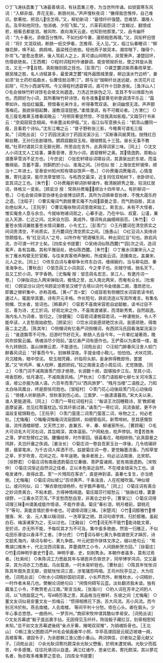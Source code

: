 <!-- { "loadSidebar": true } -->
○丁飞涛扶荔集丁飞涛最善填词，有扶荔集三卷，为当世所传诵。如锁窗寒东风词：“入柳非烟，弄花无影，断肠何处。”声声慢秋夜词：“撇得我恁憔悴，自己难识。欹著枕、把泪儿住怎得。”又，柳初新词：“最惜纤纤强楚。恐难禁、灞陵人去。及早和他同住。怕消魂、夕阳飞絮。”又，爪茉莉闺怨词：“含糊过、翻恨成悲，细看去都是泪。被风吹、直向海天云底，也知到他那里。”又，品令幽怀词：“九十春光，添做百分憔悴。不如扫却今番，漫把相思再理。”又，凤衔杯旧恨词：“将扌文泪双绡，断肠一纸交伊看，怎推得、无人见。”又，临江仙春睡词：“柳慷花醉，唤不起、鹧鸪啼。画梁残日依依。轻他燕子故双本。湘帘暗下，赚得个、扑帘飞。”是愈出愈妍，後人驾前人之上，真可谓山间明月，凤管箫声，凄楚回环，伤情欲绝矣。［王西樵］
○程村词程村作诸僻调，能安顿拗折处，使之转旋从我法，又无一字且牾，真削猴刻鹄之技也。［彭羡门］
○龚芝麓词紫燕春雨草堂，据吴陵之胜，名人诗赋甚多，最爱龚芝麓“城外画图城里屋，柳边溪水竹边桥”，姜如须“处士药栏临曲水，仙曹伎舫泊寒汀”，顾与治“烟柳纤丝迷远艇，水流花片过前除”，可为小西湖写照。今又得程村透碧霄词，直可作十日卧游矣。［渔洋山人］
○毛会侯映竹轩诗馀毛会侯文尚遒逸，力洗近世肤伪之习，宜其不专以绮靡为尚也。而顾好为小词，其所著映竹轩诗馀，有冬夜集犀黄宅听歌调清平乐云：“霜寒如许。烛焰红偏露。预借春光来作主。听得春莺双语。 新词幽恨无涯。声声颤落梅花。我欲徘徊起舞，漫教泪湿琵琶。”柔情漫调，有不可概论者。［方渭仁］
○毛三瘦毛稚黄玉楼春闺晚云：“月明背著徒然惊，不信我真如影瘦。”又踏莎行书来云：“空闺寂寂念相闻，书来墨淡和伊瘦。”又，临江仙写意换头云：“鹤背山腰同一瘦，且看若个诗仙。”沈东江嘲之云：“昔子野称张三影，今稚黄可谓毛三瘦矣。”［词苑丛谈］
○丁药园浣溪沙丁药园浣溪沙云：“买断春风榆荚钱。抛残红日柳丝鞭。王孙归去剧堪怜。鹦鹉窥翻双玉局，珊瑚劈乱十三弦。昼长无事不教眠。”杜茶村谓其只言无聊光颢，所思自在言外，此真得词家三味。［同上］
○沈文人小词沈文人工绘事，兼善音律，音为小词，直窥稼轩之奥。其情逸韵，周勒山谓惠草雪消不足方也。［今世说］
○张宏轩啸谷词啸谷词，其源泉出於东坡，而温雅绵丽，含蓄不露，则斟酌於小山、淮海之间。［孙恺似 按：上海张宏轩锡怿，顺治十二年进士。官泰安州知州知有啸谷馀声一卷。］
○孙蔗庵词蔗庵词，心情澹雅，寄托遥深，能尽洗草堂陋习。与柘西交最深，近复同住双柏树下，坐卧研论，宜其词之工也。［朱竹］
○孙蔗庵折柳词折柳诸作，极清婉妍秀之致，较浣红居词，体格又一变矣。［顾梁汾 按：常熟孙蔗庵，顺治十四年举人。有折柳词一卷。］
○毛会侯词审音协律毛会侯博洽研贯，其所为词俱审音协律，不愧大晟乐府之遗。［沈昭子］
○曹实庵词气韵胜曹实庵不为闺靡曼之音，而气韵自胜，其淡处绝似宋人。［王阮亭］
○曹实庵咏物词词至南宋始工，斯言出，未有不大怪者，惟实庵舍人意与余合。今就咏物诸词观之，心摹手追，乃在中仙、叔夏、公谨，兼出入天游、仁近之间。北宋自方回、美成外，慢词有此幽细绵丽否。［朱竹］
○董苍水情词兼胜董苍水情词兼胜，小令尤工。［彭羡门］
○王丹麓词在清空质实之间词贵清空，不尚质实。王丹麓词在清空质实之间。［施愚山］
○红豆词人吴绮诗馀颇擅名，有“红豆词人”之号，以所作有“把酒嘱东风，种出双红豆”句也。跌宕风流，亦可谓一时才士矣。［四库全书提要］
○吴绮词似陈西麓{艹园}次之词，选词寓声，各有旨趣。其和平雅丽处，绝似陈西麓。［朱竹］
○丁雁水词兼宋元人之长丁雁水构甓无於官廨，与往来宾客倚声酬和，所成紫云词，流播南北，盖兼宋、元人之长。［同上］
○佟东白词与秦柳争长佟东白词，缠绵婉约，当与柳屯田、秦淮海争长。［曹秋岳］
○邹念莼工小词具区，今之孝子也。杀贼守城，驰名天下。且又工於小词，字字香艳。［尤悔庵 按：邹念莼名宏志，吴江人，有邀月词一卷。］
○弹指词出入两宋弹指词，极情之至，出入南北两宋，而奄有众长。［杜紫纶］
○顾梁汾以词代书顾梁汾寄吴汉槎宁古塔以词代书金缕曲二阕，激昂悲壮。即置之稼轩集中，亦称高唱。［黄<广吾>堂］
○成容若有侧帽饮水词容若读书机速过人，辄能举其要。诗有开元丰格。作长短句，跌宕流连以写其所难言。有集名侧帽、饮水者，皆词也。［韩慕庐］
○容若不喜南宋容若自幼聪敏，读书过目不忘，善为诗，尤工於词。好观北宋之作，不喜南渡诸家，而清新秀隽，自然超逸。海内名人为词者，皆归之。［徐健庵］
○容若词凄惋容若词，一种凄惋处，令人不能卒读，人言愁我始欲愁。［顾梁汾］
○饮水词哀感顽艳饮水词，哀感顽艳，得南唐二主之遗。［陈其年］
○侧帽词有忆香严词侧帽词，有西郊冯氏园看海棠浣溪沙云：“谁道飘零不可怜。旧游时节好花天。断肠人去自今年。一片晕红凝著雨，晚风吹掠鬓云偏。倩魂消尽夕阳前。”盖忆香严词有感作也。王俨斋以为柔情一缕，能令九转肠回，虽山抹微云君，不能道也。［词苑丛谈］
○汪蛟门醉春风汪舍人蛟门醉春风词云：“好事而今乍。划袜移深夜。手提金缕小鞋儿，怕怕怕。犬吠花阴，月沉楼角，暗中惊诧。 软玉相凭藉，纤指将头卸。妾身拚得教郎怜，罢罢罢。”又“听鸡声、催人枕畔，羞颜娇姹。”较之南唐主遗小周后词，尤觉旖旎。［同上］
○羡门词不减南唐羡门惊才绝艳，长调数十阕，固堪独步江左。至其小词，啼香怨粉，怯月凄花，不减南唐风格。［严秋水］
○羡门语胜柳七柳七关河冷落三语，坡公亦服为唐人语。六百年而羡门以“西风旅梦”、“残月当楼”二语胜之。乃知太白咏凤凰台，终是胆怯司勋也。［邹程村］
○羡门花心动後段羡门花心动後段云：“倚楼人听断肠声，惊秋客到伤心处。江南梦、一曲潇潇暮雨。”宋大夫以来，谁人更能道得。［同上］
○羡门一萼红词程村云：“每读王次回睡鞋诗，至‘教郎被底摩娑遍，忽见红帮露枕边。’叹其纤亵过甚。”诵羡门一萼红词，风流香腻，更不许温段复赋锦鞋也。［王阮亭］
○羡门萤莲二词羡门萤莲二词，咏物之工，何必老杜。［尤悔庵］
○悔庵词悔庵词流丽圆转，如细管临风，新莺啼树。至其感慨恢谐，流传酒楼邮壁，又天然工妙，直兼苏、辛、秦、柳诸家所长。［曹顾庵］
○毛大可词毛大可河右词，其旨精深，其体温丽。“户网粘虫，枕声停钏。吹苦唇朱之落，梦欢愁臂红之销。腰慵结带，时作萦回。镜喜看花，暗相转侧。”此真靡曼之玮辞，夫岂纤庸之佚调。［姜汝长］
○菊庄词一卷自吾家玉台一序後，几令琉璃研匣，翡翠笔床，为千古词人挥洒不尽。兹披菊庄词一卷，更觉翰墨流香。乃知草堂之草，岁岁吹青，花间之花，年年逞艳。後来者居上，何必沾沾南唐、北宋耶。［徐野君］
○菊庄词有南唐遗韵菊庄忆秦娥、菩萨蛮诸阕，犹有南唐遗韵。［宋牧仲］
○菊庄词渐近自然词之佳者，正以本色渐近自然，不在缕金错采为工也。读电发诸作，故得此意。至“一片残阳在客衣”，直是神到语，虽秦七复生，亦当绝倒。［尤悔庵］
○菊庄词似坡公“百顷黄芦，千条浊浪，人在柁楼吹笛。”神似坡公。或问何似，曰：“解衣欹枕绿杨桥，杜宇数声春晓。”［同上］
○菊庄词有离合之妙词贵离合，不粘本题，方得神情绵邈。菊庄踏莎行赋愁云：“脉脉红楼，萋萋绿野，一江春水茫茫泻。”不言愁而愁自至，非离合之妙乎。［曹掌公］
○菊庄词得词理三昧州谓美成能作情语，不能作景语。菊庄“春衫泪，明月楼前，碧桃花下”等句，真能言情於景中者也。可谓得词理三昧。［宋楚鸿］
○竹词醇雅竹博搜唐、宋、金、元人集以辑词综，一洗草室之陋。其词句琢字炼，归於醇雅。虽起白石、梅溪诸家为之，无以过也。［沈融谷］
○竹词无所不能竹能诗能文章，至於词，亦无所不能，予每叹其才为不可及。集中虽多艳曲，然皆一归雅正，不似屯田乐章徒以香泽不工者。［李分虎］
○竹词与柳七黄九争胜锡鬯天才踔厉，诗文脍炙海内，填词与柳七、黄九争胜。叶元祀尝作骈体文序之，缀以绝句云：“鸳鸯湖口推朱十，代北汶西词客哀。弄墨偶然工小令，人间肠断贺方回。”［徐菊庄］
○竹词神明乎姜史竹词，神明乎姜、史，刻削隽永。本朝作者虽多，莫有过焉者。［杜紫纶］
○朱陈词工力悉敌其年与锡鬯并负轶世才，同举博学鸿词，交又最深，其为词亦工力悉敌。乌丝载酒，一时未易轩轾也。［曹秋岳］
○陈其年怅怅词陈其年既失意无聊，尝赋怅怅词三首，涉笔骚怨鸣咽。王司州阮亭见之，大为叹绝。［词苑丛谈］
○秋水小词精妙国初词家，小长芦而外，断推秋水，小词精妙，一时作者未易几也。樊榭论词绝句曰：“闲情何碍写云蓝。淡处翻浓我未谙。独有藕渔工小令，不教贺老占江南。”斯言当矣。［张渔川］
○豹人词在苏辛之间豹人词，以飞扬跋扈之气，写崎历落之思，其品格当在稼轩、东坡之间［尤悔庵］
○董文友词似易安董文友一剪梅云：“惯得相携花下游。苏大风流。苏小风流。而今别况冷於秋。燕去南楼。人去南楼。 等间平判十分愁。侬在心头。卿在眉头。少年心事总悠悠。一曲扬州。一梦苏州。”商邱宋牧仲谓其酷似李易安。［词苑丛谈］
○文友苏幕遮“骰子逡巡裹手拈。无因得见玉纤纤。玲珑骰子藏红豆，刻骨相思知未知。”总不如文友苏幕遮後结“亲点牙筹，赌喝双双雉”，为销魂铄骨也。［王北山］
○枫江渔父图题词严州毛会侯画垂竿小照，华亭高谡园层云赋迈坡塘一阕，高槎客骞，谡园令子，为余题枫江渔父图小重山。两词俱佳，识者拟之晏元献父子。［词苑丛谈］
○余光耿词寄托颇深余光耿父懋衡，於明末遭党祸。光耿少而孤苦，中多感慨，往往托填词以自遣。满江红诸作，思亲忆弟，寄托颇深。其以蓼花名者，殆亦取多难集蓼之意欤。［四库全书提要］
